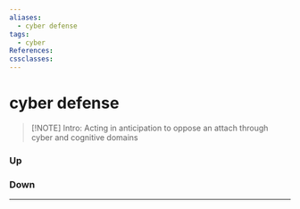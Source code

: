 ```yaml
---
aliases:
  - cyber defense
tags:
  - cyber
References:
cssclasses:
---
```

# cyber defense
> [!NOTE] Intro: 
> Acting in anticipation to oppose an attach through cyber and cognitive domains

### Up
### Down
***
